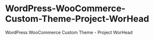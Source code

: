 # WordPress-WooCommerce-Custom-Theme-Project-WorHead
WordPress WooCommerce Custom Theme - Project WorHead
